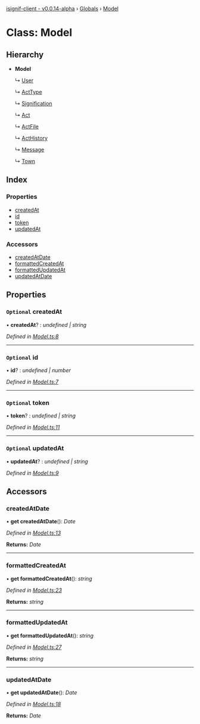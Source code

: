 [isignif-client - v0.0.14-alpha](../README.md) › [Globals](../globals.md) › [Model](model.md)

# Class: Model

## Hierarchy

* **Model**

  ↳ [User](user.md)

  ↳ [ActType](acttype.md)

  ↳ [Signification](signification.md)

  ↳ [Act](act.md)

  ↳ [ActFile](actfile.md)

  ↳ [ActHistory](acthistory.md)

  ↳ [Message](message.md)

  ↳ [Town](town.md)

## Index

### Properties

* [createdAt](model.md#optional-createdat)
* [id](model.md#optional-id)
* [token](model.md#optional-token)
* [updatedAt](model.md#optional-updatedat)

### Accessors

* [createdAtDate](model.md#createdatdate)
* [formattedCreatedAt](model.md#formattedcreatedat)
* [formattedUpdatedAt](model.md#formattedupdatedat)
* [updatedAtDate](model.md#updatedatdate)

## Properties

### `Optional` createdAt

• **createdAt**? : *undefined | string*

*Defined in [Model.ts:8](https://github.com/isignif/isignif-client/blob/5251eb8/src/Model.ts#L8)*

___

### `Optional` id

• **id**? : *undefined | number*

*Defined in [Model.ts:7](https://github.com/isignif/isignif-client/blob/5251eb8/src/Model.ts#L7)*

___

### `Optional` token

• **token**? : *undefined | string*

*Defined in [Model.ts:11](https://github.com/isignif/isignif-client/blob/5251eb8/src/Model.ts#L11)*

___

### `Optional` updatedAt

• **updatedAt**? : *undefined | string*

*Defined in [Model.ts:9](https://github.com/isignif/isignif-client/blob/5251eb8/src/Model.ts#L9)*

## Accessors

###  createdAtDate

• **get createdAtDate**(): *Date*

*Defined in [Model.ts:13](https://github.com/isignif/isignif-client/blob/5251eb8/src/Model.ts#L13)*

**Returns:** *Date*

___

###  formattedCreatedAt

• **get formattedCreatedAt**(): *string*

*Defined in [Model.ts:23](https://github.com/isignif/isignif-client/blob/5251eb8/src/Model.ts#L23)*

**Returns:** *string*

___

###  formattedUpdatedAt

• **get formattedUpdatedAt**(): *string*

*Defined in [Model.ts:27](https://github.com/isignif/isignif-client/blob/5251eb8/src/Model.ts#L27)*

**Returns:** *string*

___

###  updatedAtDate

• **get updatedAtDate**(): *Date*

*Defined in [Model.ts:18](https://github.com/isignif/isignif-client/blob/5251eb8/src/Model.ts#L18)*

**Returns:** *Date*
